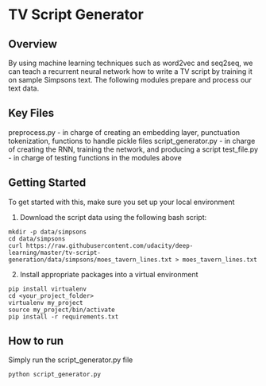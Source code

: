 # TV Script Generator

## Overview
By using machine learning techniques such as word2vec and seq2seq, we can teach a recurrent neural network how to write a TV script by training it on sample Simpsons text. The following modules prepare and process our text data.

## Key Files
preprocess.py - in charge of creating an embedding layer, punctuation tokenization, functions to handle pickle files
script_generator.py - in charge of creating the RNN, training the network, and producing a script
test_file.py - in charge of testing functions in the modules above

## Getting Started

To get started with this, make sure you set up your local environment
1. Download the script data using the following bash script:
```
mkdir -p data/simpsons
cd data/simpsons
curl https://raw.githubusercontent.com/udacity/deep-learning/master/tv-script-generation/data/simpsons/moes_tavern_lines.txt > moes_tavern_lines.txt
```
2. Install appropriate packages into a virtual environment
```
pip install virtualenv
cd <your_project_folder>
virtualenv my_project
source my_project/bin/activate
pip install -r requirements.txt
```

## How to run
Simply run the script_generator.py file
```
python script_generator.py
```
